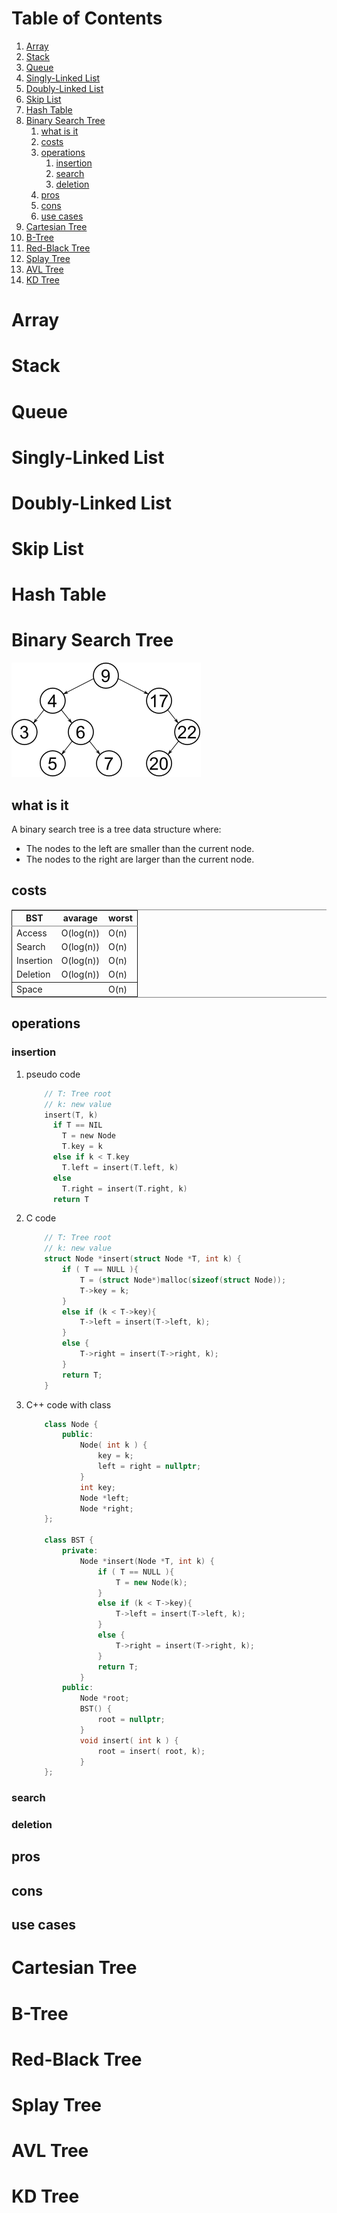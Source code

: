 
# Table of Contents

1.  [Array](#orgf523cbe)
2.  [Stack](#orga7e94d0)
3.  [Queue](#org0fff86e)
4.  [Singly-Linked List](#org05ef637)
5.  [Doubly-Linked List](#orge5db4dc)
6.  [Skip List](#orgb736b49)
7.  [Hash Table](#org68c4f32)
8.  [Binary Search Tree](#orgc4665ca)
    1.  [what is it](#orgcb35d1e)
    2.  [costs](#orgb0a1754)
    3.  [operations](#orgb6347d2)
        1.  [insertion](#org45059db)
        2.  [search](#org30dba85)
        3.  [deletion](#orgd9f5c4e)
    4.  [pros](#org49c67c3)
    5.  [cons](#org0310adc)
    6.  [use cases](#orgefd916f)
9.  [Cartesian Tree](#org8711dff)
10. [B-Tree](#orge8a8202)
11. [Red-Black Tree](#orgdac1893)
12. [Splay Tree](#org4f1a89a)
13. [AVL Tree](#orgf0826e2)
14. [KD Tree](#org53a981f)



<a id="orgf523cbe"></a>

# Array


<a id="orga7e94d0"></a>

# Stack


<a id="org0fff86e"></a>

# Queue


<a id="org05ef637"></a>

# Singly-Linked List


<a id="orge5db4dc"></a>

# Doubly-Linked List


<a id="orgb736b49"></a>

# Skip List


<a id="org68c4f32"></a>

# Hash Table


<a id="orgc4665ca"></a>

# Binary Search Tree

<img src="./.img/bst.png">


<a id="orgcb35d1e"></a>

## what is it

A binary search tree is a tree data structure where:

-   The nodes to the left are smaller than the current node.
-   The nodes to the right are larger than the current node.


<a id="orgb0a1754"></a>

## costs

<table border="2" cellspacing="0" cellpadding="6" rules="groups" frame="hsides">


<colgroup>
<col  class="org-left" />

<col  class="org-left" />

<col  class="org-left" />
</colgroup>
<thead>
<tr>
<th scope="col" class="org-left">BST</th>
<th scope="col" class="org-left">avarage</th>
<th scope="col" class="org-left">worst</th>
</tr>
</thead>

<tbody>
<tr>
<td class="org-left">Access</td>
<td class="org-left">O(log(n))</td>
<td class="org-left">O(n)</td>
</tr>


<tr>
<td class="org-left">Search</td>
<td class="org-left">O(log(n))</td>
<td class="org-left">O(n)</td>
</tr>


<tr>
<td class="org-left">Insertion</td>
<td class="org-left">O(log(n))</td>
<td class="org-left">O(n)</td>
</tr>


<tr>
<td class="org-left">Deletion</td>
<td class="org-left">O(log(n))</td>
<td class="org-left">O(n)</td>
</tr>
</tbody>

<tbody>
<tr>
<td class="org-left">Space</td>
<td class="org-left">&#xa0;</td>
<td class="org-left">O(n)</td>
</tr>
</tbody>
</table>


<a id="orgb6347d2"></a>

## operations


<a id="org45059db"></a>

### insertion

1.  pseudo code

    ```c
        // T: Tree root
        // k: new value
        insert(T, k)
          if T == NIL
            T = new Node
            T.key = k
          else if k < T.key
            T.left = insert(T.left, k)
          else
            T.right = insert(T.right, k)
          return T
    ```

2.  C code
    
    ```c
        // T: Tree root
        // k: new value
        struct Node *insert(struct Node *T, int k) {
            if ( T == NULL ){
                T = (struct Node*)malloc(sizeof(struct Node));
                T->key = k;
            }
            else if (k < T->key){
                T->left = insert(T->left, k);
            }
            else {
                T->right = insert(T->right, k);
            }
            return T;
        }
    ```

3.  C++ code with class
    
    ```cpp
        class Node {
            public:
                Node( int k ) {
                    key = k;
                    left = right = nullptr;
                }
                int key;
                Node *left;
                Node *right;
        };
        
        class BST {
            private:
                Node *insert(Node *T, int k) {
                    if ( T == NULL ){
                        T = new Node(k);
                    }
                    else if (k < T->key){
                        T->left = insert(T->left, k);
                    }
                    else {
                        T->right = insert(T->right, k);
                    }
                    return T;
                }
            public:
                Node *root;
                BST() {
                    root = nullptr;
                }
                void insert( int k ) {
                    root = insert( root, k);
                }
        };
    ```

<a id="org30dba85"></a>

### search


<a id="orgd9f5c4e"></a>

### deletion


<a id="org49c67c3"></a>

## pros


<a id="org0310adc"></a>

## cons


<a id="orgefd916f"></a>

## use cases


<a id="org8711dff"></a>

# Cartesian Tree


<a id="orge8a8202"></a>

# B-Tree


<a id="orgdac1893"></a>

# Red-Black Tree


<a id="org4f1a89a"></a>

# Splay Tree


<a id="orgf0826e2"></a>

# AVL Tree


<a id="org53a981f"></a>

# KD Tree

